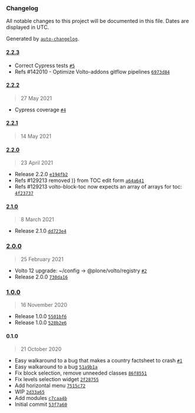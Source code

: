### Changelog

All notable changes to this project will be documented in this file. Dates are displayed in UTC.

Generated by [`auto-changelog`](https://github.com/CookPete/auto-changelog).

#### [2.2.3](https://github.com/eea/volto-block-toc/compare/2.2.2...2.2.3)

- Correct Cypress tests [`#5`](https://github.com/eea/volto-block-toc/pull/5)
- Refs #142010 - Optimize Volto-addons gitflow pipelines [`6973d84`](https://github.com/eea/volto-block-toc/commit/6973d84e3fe20548be2cb7903d6cb23e93610c0d)

#### [2.2.2](https://github.com/eea/volto-block-toc/compare/2.2.1...2.2.2)

> 27 May 2021

- Cypress coverage [`#4`](https://github.com/eea/volto-block-toc/pull/4)

#### [2.2.1](https://github.com/eea/volto-block-toc/compare/2.2.0...2.2.1)

> 14 May 2021


#### [2.2.0](https://github.com/eea/volto-block-toc/compare/2.1.0...2.2.0)

> 23 April 2021

- Release 2.2.0 [`e194fb2`](https://github.com/eea/volto-block-toc/commit/e194fb255ce44f53c7b74adc53edfdb30627a2d0)
- Refs #129213 removed )} from TOC edit form [`a64a641`](https://github.com/eea/volto-block-toc/commit/a64a6415ce2d91933298da1c08dad9abebd0460b)
- Refs #129213 volto-block-toc now expects an array of arrays for toc: [`4f23737`](https://github.com/eea/volto-block-toc/commit/4f237374eb7f848b310eec2d3304c6c0fe44f8cd)

#### [2.1.0](https://github.com/eea/volto-block-toc/compare/2.0.0...2.1.0)

> 8 March 2021

- Release 2.1.0 [`dd723e4`](https://github.com/eea/volto-block-toc/commit/dd723e483a7c294adc13b1de4f595ab0973995bf)

### [2.0.0](https://github.com/eea/volto-block-toc/compare/1.0.0...2.0.0)

> 25 February 2021

- Volto 12 upgrade: ~/config -&gt; @plone/volto/registry [`#2`](https://github.com/eea/volto-block-toc/pull/2)
- Release 2.0.0 [`730da16`](https://github.com/eea/volto-block-toc/commit/730da162434612c40af0bd42d0332d73a30b50e5)

### [1.0.0](https://github.com/eea/volto-block-toc/compare/0.1.0...1.0.0)

> 16 November 2020

- Release 1.0.0 [`5501bf6`](https://github.com/eea/volto-block-toc/commit/5501bf6e97cd6dae5af9735bea0ab28dee10dd30)
- Release 1.0.0 [`528b2e6`](https://github.com/eea/volto-block-toc/commit/528b2e69303482bdefd240b3d6d95e1690e43a5d)

#### 0.1.0

> 21 October 2020

- Easy walkaround to a bug that makes a country factsheet to crash [`#1`](https://github.com/eea/volto-block-toc/pull/1)
- Easy walkaround to a bug [`51a9b1a`](https://github.com/eea/volto-block-toc/commit/51a9b1a69f8df138e9d063f143757dc9c3b562d2)
- Fix block selection, remove unneeded classes [`86f8551`](https://github.com/eea/volto-block-toc/commit/86f85517117f02bc76b6349c5e66641f9e6037aa)
- Fix levels selection widget [`2f28755`](https://github.com/eea/volto-block-toc/commit/2f28755bfdb172c5e48d62840b4559c269e04d33)
- Add horizontal menu [`7515c72`](https://github.com/eea/volto-block-toc/commit/7515c72f52b7ccdaee107dbf76ff473240aaf6fe)
- WIP [`2d33a65`](https://github.com/eea/volto-block-toc/commit/2d33a659016213e1c761cea31c3b796975c3bd97)
- Add modules [`c7caa4b`](https://github.com/eea/volto-block-toc/commit/c7caa4bc13449fc843f74d9ee493d5886cd85f51)
- Initial commit [`53f7a60`](https://github.com/eea/volto-block-toc/commit/53f7a608d21ccf289f5b934e72aa28c5fc51703c)
